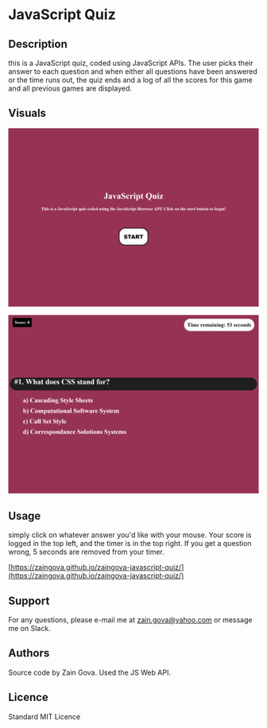 # JavaScript Quiz

## Description

this is a JavaScript quiz, coded using JavaScript APIs. The user picks their answer to each question and when either all questions have been answered or the time runs out, the quiz ends and a log of all the scores for this game and all previous games are displayed.

## Visuals

![intro screen](./assets/images/intro-demo.png)

![quiz section](./assets/images/quiz-demo.png)

## Usage

simply click on whatever answer you'd like with your mouse. Your score is logged in the top left, and the timer is in the top right. If you get a question wrong, 5 seconds are removed from your timer.

[https://zaingova.github.io/zaingova-javascript-quiz/](https://zaingova.github.io/zaingova-javascript-quiz/)

## Support

For any questions, please e-mail me at zain.gova@yahoo.com or message me on Slack.

## Authors

Source code by Zain Gova. Used the JS Web API.

## Licence

Standard MIT Licence

